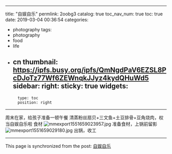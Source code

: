 
---
title: "自娱自乐"
permlink: 2oobg3
catalog: true
toc_nav_num: true
toc: true
date: 2019-03-04 00:36:54
categories:
- photography
tags:
- photography
- food
- life
- cn
thumbnail: https://ipfs.busy.org/ipfs/QmNgdPaV6EZSL8PcDJoTz77Wf6ZEWnqkJJyz4kydQHuWd5
sidebar:
    right:
        sticky: true
widgets:
    -
        type: toc
        position: right
---


周末在家，给孩子准备一顿午餐
清蒸粉丝扇贝+三文鱼+土豆排骨+豆角烧肉，权当自娱自乐啦
食材
![mmexport1551659023957.jpg](https://ipfs.busy.org/ipfs/QmNgdPaV6EZSL8PcDJoTz77Wf6ZEWnqkJJyz4kydQHuWd5)
准备食材，上锅前留影
![mmexport1551659029180.jpg](https://ipfs.busy.org/ipfs/QmVYPYtsovT4VacHw5LMn4VpsxBe9uYSdRm69ZGPFb7GLJ)
出锅，收工



- - -

This page is synchronized from the post: [自娱自乐](https://steemit.com/@andrewma/2oobg3)
